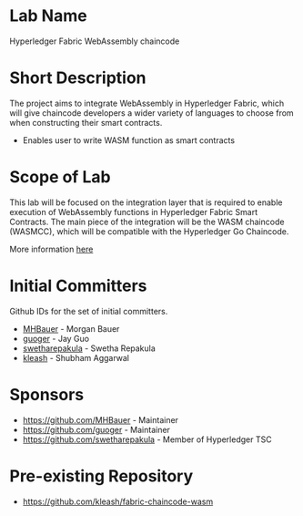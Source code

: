 # Lab Name
Hyperledger Fabric WebAssembly chaincode

# Short Description
The project aims to integrate WebAssembly in Hyperledger Fabric, which will give chaincode developers a wider variety of languages to choose from when constructing their smart contracts.
 - Enables user to write WASM function as smart contracts

# Scope of Lab
This lab will be focused on the integration layer that is required to enable execution of WebAssembly functions in Hyperledger Fabric Smart Contracts. The main piece of the integration will be the WASM chaincode (WASMCC), which will be compatible with the Hyperledger Go Chaincode.


More information [here](https://wiki.hyperledger.org/display/INTERN/Running+Web+Assembly+Smart+Contracts+in+Fabric)
# Initial Committers
Github IDs for the set of initial committers.
- [MHBauer](https://github.com/MHBauer) - Morgan Bauer
- [guoger](https://github.com/guoger) - Jay Guo
- [swetharepakula](https://github.com/swetharepakula) - Swetha Repakula
- [kleash](https://github.com/kleash) - Shubham Aggarwal

# Sponsors
- https://github.com/MHBauer - Maintainer
- https://github.com/guoger - Maintainer
- https://github.com/swetharepakula - Member of Hyperledger TSC

# Pre-existing Repository
- https://github.com/kleash/fabric-chaincode-wasm
